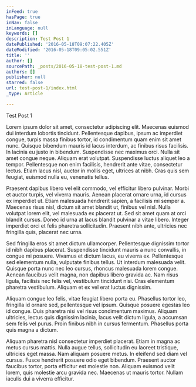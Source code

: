 ```yaml
---
inFeed: true
hasPage: true
inNav: false
inLanguage: null
keywords: []
description: Test Post 1
datePublished: '2016-05-18T09:07:22.405Z'
dateModified: '2016-05-18T09:05:02.551Z'
title: ''
author: []
sourcePath: _posts/2016-05-18-test-post-1.md
authors: []
publisher: null
starred: false
url: test-post-1/index.html
_type: Article

---
```

Test Post 1

Lorem ipsum dolor sit amet, consectetur adipiscing elit. Maecenas euismod dui interdum lobortis tincidunt. Pellentesque dapibus, ipsum ac imperdiet congue, turpis massa finibus tortor, id condimentum quam enim sit amet nunc. Quisque bibendum mauris id lacus interdum, ac finibus risus facilisis. In lacinia eu justo in bibendum. Suspendisse nec maximus orci. Nulla sit amet congue neque. Aliquam erat volutpat. Suspendisse luctus aliquet leo a tempor. Pellentesque non enim facilisis, hendrerit ante vitae, consectetur lectus. Etiam lacus nisl, auctor in mollis eget, ultrices at nibh. Cras quis sem feugiat, euismod nulla eu, venenatis tellus.

Praesent dapibus libero vel elit commodo, vel efficitur libero pulvinar. Morbi et auctor turpis, vel viverra mauris. Aenean placerat ornare urna, id cursus ex imperdiet ut. Etiam malesuada hendrerit sapien, a facilisis mi semper a. Maecenas risus nisl, dictum sit amet blandit ut, finibus vel nisl. Nulla volutpat lorem elit, vel malesuada ex placerat ut. Sed sit amet quam at orci blandit cursus. Donec id urna at lacus blandit pulvinar a vitae libero. Integer imperdiet orci et felis pharetra sollicitudin. Praesent nibh ante, ultricies nec fringilla quis, placerat nec urna.

Sed fringilla eros sit amet dictum ullamcorper. Pellentesque dignissim tortor id nibh dapibus placerat. Suspendisse tincidunt mauris a nunc convallis, in congue mi posuere. Vivamus et dictum lacus, eu viverra ex. Pellentesque sed elementum nulla, vulputate finibus tellus. Ut interdum malesuada velit. Quisque porta nunc nec leo cursus, rhoncus malesuada lorem congue. Aenean faucibus velit magna, non dapibus libero gravida ac. Nam risus ligula, facilisis nec felis vel, vestibulum tincidunt nisi. Cras elementum pharetra vestibulum. Aliquam et ex vel erat luctus dignissim.

Aliquam congue leo felis, vitae feugiat libero porta eu. Phasellus tortor leo, fringilla id ornare sed, pellentesque vel ipsum. Quisque posuere egestas leo id congue. Duis pharetra nisi vel risus condimentum maximus. Aliquam ultricies, lectus quis dignissim lacinia, lacus velit dictum ligula, a accumsan sem felis vel purus. Proin finibus nibh in cursus fermentum. Phasellus porta quis magna a dictum.

Aliquam pharetra nisl consectetur imperdiet placerat. Etiam in magna ac metus cursus mattis. Nulla augue tellus, sollicitudin eu laoreet tristique, ultricies eget massa. Nam aliquam posuere metus. In eleifend sed diam vel cursus. Fusce hendrerit posuere odio eget bibendum. Praesent auctor faucibus tortor, porta efficitur est molestie non. Aliquam euismod velit lorem, quis molestie arcu gravida nec. Maecenas ut mauris tortor. Nullam iaculis dui a viverra efficitur.